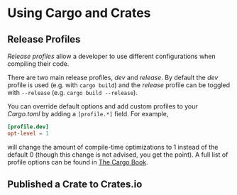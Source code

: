 # Using Cargo and Crates

## Release Profiles

*Release profiles* allow a developer to use different configurations when compiling their code.

There are two main release profiles, *dev* and *release*. By default the *dev* profile is used (e.g. with `cargo build`) and the *release* profile can be toggled with `--release` (e.g. `cargo build --release`). 

You can override default options and add custom profiles to your *Cargo.toml* by adding a `[profile.*]` field. For example,

```toml
[profile.dev]
opt-level = 1
```

will change the amount of compile-time optimizations to 1 instead of the default 0 (though this change is not advised, you get the point). A full list of profile options can be found in [The Cargo Book](https://doc.rust-lang.org/cargo/reference/profiles.html).

## Published a Crate to Crates.io
